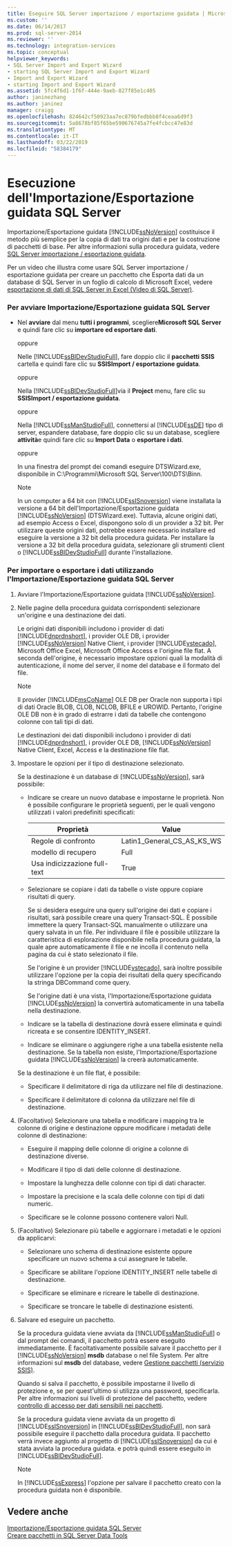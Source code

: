 ```yaml
---
title: Eseguire SQL Server importazione / esportazione guidata | Microsoft Docs
ms.custom: ''
ms.date: 06/14/2017
ms.prod: sql-server-2014
ms.reviewer: ''
ms.technology: integration-services
ms.topic: conceptual
helpviewer_keywords:
- SQL Server Import and Export Wizard
- starting SQL Server Import and Export Wizard
- Import and Export Wizard
- starting Import and Export Wizard
ms.assetid: 5fc4f6d1-1f6f-444e-9aeb-827f85e1c405
author: janinezhang
ms.author: janinez
manager: craigg
ms.openlocfilehash: 824642cf50923aa7ec879bfedbbb8f4ceaa6d9f3
ms.sourcegitcommit: 5a8678bf85f65be590676745a7fe4fcbcc47e83d
ms.translationtype: MT
ms.contentlocale: it-IT
ms.lasthandoff: 03/22/2019
ms.locfileid: "58384179"
---
```

# <a name="run-the-sql-server-import-and-export-wizard"></a>Esecuzione dell'Importazione/Esportazione guidata SQL Server
  Importazione/Esportazione guidata [!INCLUDE[ssNoVersion](../../includes/ssnoversion-md.md)] costituisce il metodo più semplice per la copia di dati tra origini dati e per la costruzione di pacchetti di base. Per altre informazioni sulla procedura guidata, vedere [SQL Server importazione / esportazione guidata](import-and-export-data-with-the-sql-server-import-and-export-wizard.md).  
  
 Per un video che illustra come usare SQL Server importazione / esportazione guidata per creare un pacchetto che Esporta dati da un database di SQL Server in un foglio di calcolo di Microsoft Excel, vedere [esportazione di dati di SQL Server in Excel (Video di SQL Server)](https://go.microsoft.com/fwlink/?LinkId=131024).  
  
### <a name="to-start-the-sql-server-import-and-export-wizard"></a>Per avviare Importazione/Esportazione guidata SQL Server  
  
-   Nel **avviare** dal menu **tutti i programmi**, scegliere**Microsoft SQL Server** e quindi fare clic su **importare ed esportare dati**.  
  
     oppure  
  
     Nelle [!INCLUDE[ssBIDevStudioFull](../../includes/ssbidevstudiofull-md.md)], fare doppio clic il **pacchetti SSIS** cartella e quindi fare clic su **SSISImport / esportazione guidata**.  
  
     oppure  
  
     Nella [!INCLUDE[ssBIDevStudioFull](../../includes/ssbidevstudiofull-md.md)]via il **Project** menu, fare clic su **SSISImport / esportazione guidata**.  
  
     oppure  
  
     Nella [!INCLUDE[ssManStudioFull](../../includes/ssmanstudiofull-md.md)], connettersi al [!INCLUDE[ssDE](../../includes/ssde-md.md)] tipo di server, espandere database, fare doppio clic su un database, scegliere **attività**e quindi fare clic su **Import Data** o **esportare i dati**.  
  
     oppure  
  
     In una finestra del prompt dei comandi eseguire DTSWizard.exe, disponibile in C:\Programmi\Microsoft SQL Server\100\DTS\Binn.  
  
    > [!NOTE]  
    >  In un computer a 64 bit con [!INCLUDE[ssISnoversion](../../includes/ssisnoversion-md.md)] viene installata la versione a 64 bit dell'Importazione/Esportazione guidata [!INCLUDE[ssNoVersion](../../includes/ssnoversion-md.md)] (DTSWizard.exe). Tuttavia, alcune origini dati, ad esempio Access o Excel, dispongono solo di un provider a 32 bit. Per utilizzare queste origini dati, potrebbe essere necessario installare ed eseguire la versione a 32 bit della procedura guidata. Per installare la versione a 32 bit della procedura guidata, selezionare gli strumenti client o [!INCLUDE[ssBIDevStudioFull](../../includes/ssbidevstudiofull-md.md)] durante l'installazione.  
  
### <a name="to-import-or-export-data-by-using-the-sql-server-import-and-export-wizard"></a>Per importare o esportare i dati utilizzando l'Importazione/Esportazione guidata SQL Server  
  
1.  Avviare l'Importazione/Esportazione guidata [!INCLUDE[ssNoVersion](../../includes/ssnoversion-md.md)].  
  
2.  Nelle pagine della procedura guidata corrispondenti selezionare un'origine e una destinazione dei dati.  
  
     Le origini dati disponibili includono i provider di dati [!INCLUDE[dnprdnshort](../../includes/dnprdnshort-md.md)], i provider OLE DB, i provider [!INCLUDE[ssNoVersion](../../includes/ssnoversion-md.md)] Native Client, i provider [!INCLUDE[vstecado](../../includes/vstecado-md.md)], Microsoft Office Excel, Microsoft Office Access e l'origine file flat. A seconda dell'origine, è necessario impostare opzioni quali la modalità di autenticazione, il nome del server, il nome del database e il formato del file.  
  
    > [!NOTE]  
    >  Il provider [!INCLUDE[msCoName](../../includes/msconame-md.md)] OLE DB per Oracle non supporta i tipi di dati Oracle BLOB, CLOB, NCLOB, BFILE e UROWID. Pertanto, l'origine OLE DB non è in grado di estrarre i dati da tabelle che contengono colonne con tali tipi di dati.  
  
     Le destinazioni dei dati disponibili includono i provider di dati [!INCLUDE[dnprdnshort](../../includes/dnprdnshort-md.md)], i provider OLE DB, [!INCLUDE[ssNoVersion](../../includes/ssnoversion-md.md)] Native Client, Excel, Access e la destinazione file flat.  
  
3.  Impostare le opzioni per il tipo di destinazione selezionato.  
  
     Se la destinazione è un database di [!INCLUDE[ssNoVersion](../../includes/ssnoversion-md.md)], sarà possibile:  
  
    -   Indicare se creare un nuovo database e impostarne le proprietà. Non è possibile configurare le proprietà seguenti, per le quali vengono utilizzati i valori predefiniti specificati:  
  
        |Proprietà|Value|  
        |--------------|-----------|  
        |Regole di confronto|Latin1_General_CS_AS_KS_WS|  
        |modello di recupero|Full|  
        |Usa indicizzazione full-text|True|  
  
    -   Selezionare se copiare i dati da tabelle o viste oppure copiare risultati di query.  
  
         Se si desidera eseguire una query sull'origine dei dati e copiare i risultati, sarà possibile creare una query Transact-SQL. È possibile immettere la query Transact-SQL manualmente o utilizzare una query salvata in un file. Per individuare il file è possibile utilizzare la caratteristica di esplorazione disponibile nella procedura guidata, la quale apre automaticamente il file e ne incolla il contenuto nella pagina da cui è stato selezionato il file.  
  
         Se l'origine è un provider [!INCLUDE[vstecado](../../includes/vstecado-md.md)], sarà inoltre possibile utilizzare l'opzione per la copia dei risultati della query specificando la stringa DBCommand come query.  
  
         Se l'origine dati è una vista, l'Importazione/Esportazione guidata [!INCLUDE[ssNoVersion](../../includes/ssnoversion-md.md)] la convertirà automaticamente in una tabella nella destinazione.  
  
    -   Indicare se la tabella di destinazione dovrà essere eliminata e quindi ricreata e se consentire IDENTITY_INSERT.  
  
    -   Indicare se eliminare o aggiungere righe a una tabella esistente nella destinazione. Se la tabella non esiste, l'Importazione/Esportazione guidata [!INCLUDE[ssNoVersion](../../includes/ssnoversion-md.md)] la creerà automaticamente.  
  
     Se la destinazione è un file flat, è possibile:  
  
    -   Specificare il delimitatore di riga da utilizzare nel file di destinazione.  
  
    -   Specificare il delimitatore di colonna da utilizzare nel file di destinazione.  
  
4.  (Facoltativo) Selezionare una tabella e modificare i mapping tra le colonne di origine e destinazione oppure modificare i metadati delle colonne di destinazione:  
  
    -   Eseguire il mapping delle colonne di origine a colonne di destinazione diverse.  
  
    -   Modificare il tipo di dati delle colonne di destinazione.  
  
    -   Impostare la lunghezza delle colonne con tipi di dati character.  
  
    -   Impostare la precisione e la scala delle colonne con tipi di dati numeric.  
  
    -   Specificare se le colonne possono contenere valori Null.  
  
5.  (Facoltativo) Selezionare più tabelle e aggiornare i metadati e le opzioni da applicarvi:  
  
    -   Selezionare uno schema di destinazione esistente oppure specificare un nuovo schema a cui assegnare le tabelle.  
  
    -   Specificare se abilitare l'opzione IDENTITY_INSERT nelle tabelle di destinazione.  
  
    -   Specificare se eliminare e ricreare le tabelle di destinazione.  
  
    -   Specificare se troncare le tabelle di destinazione esistenti.  
  
6.  Salvare ed eseguire un pacchetto.  
  
     Se la procedura guidata viene avviata da [!INCLUDE[ssManStudioFull](../../includes/ssmanstudiofull-md.md)] o dal prompt dei comandi, il pacchetto potrà essere eseguito immediatamente. È facoltativamente possibile salvare il pacchetto per il [!INCLUDE[ssNoVersion](../../includes/ssnoversion-md.md)] **msdb** database o nel file System. Per altre informazioni sul **msdb** del database, vedere [Gestione pacchetti &#40;servizio SSIS&#41;](../service/package-management-ssis-service.md).  
  
     Quando si salva il pacchetto, è possibile impostarne il livello di protezione e, se per quest'ultimo si utilizza una password, specificarla. Per altre informazioni sui livelli di protezione del pacchetto, vedere [controllo di accesso per dati sensibili nei pacchetti](../security/access-control-for-sensitive-data-in-packages.md).  
  
     Se la procedura guidata viene avviata da un progetto di [!INCLUDE[ssISnoversion](../../includes/ssisnoversion-md.md)] in [!INCLUDE[ssBIDevStudioFull](../../includes/ssbidevstudiofull-md.md)], non sarà possibile eseguire il pacchetto dalla procedura guidata. Il pacchetto verrà invece aggiunto al progetto di [!INCLUDE[ssISnoversion](../../includes/ssisnoversion-md.md)] da cui è stata avviata la procedura guidata. e potrà quindi essere eseguito in [!INCLUDE[ssBIDevStudioFull](../../includes/ssbidevstudiofull-md.md)].  
  
    > [!NOTE]  
    >  In [!INCLUDE[ssExpress](../../includes/ssexpress-md.md)] l'opzione per salvare il pacchetto creato con la procedura guidata non è disponibile.  
  
## <a name="see-also"></a>Vedere anche  
 [Importazione/Esportazione guidata SQL Server](import-and-export-data-with-the-sql-server-import-and-export-wizard.md)   
 [Creare pacchetti in SQL Server Data Tools](../create-packages-in-sql-server-data-tools.md)  
  
  
